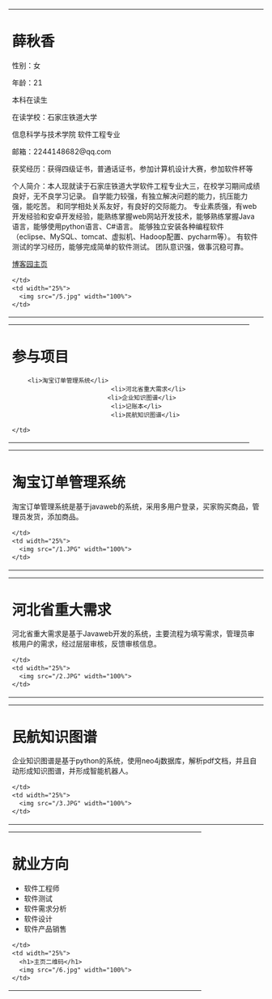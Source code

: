 <table border="0">
  <tr>
    <td width="75%">
      <h1>薛秋香</h1>
      <p>性别：女</p>
                            <p>年龄：21</p>
                            <p>本科在读生</p>
                            <p>在读学校：石家庄铁道大学</p>
                            <p>信息科学与技术学院 软件工程专业</p>
                            <p>邮箱：2244148682@qq.com</p>
                            <p>获奖经历：获得四级证书，普通话证书，参加计算机设计大赛，参加软件杯等</p>
                            <p>个人简介：本人现就读于石家庄铁道大学软件工程专业大三，在校学习期间成绩良好，无不良学习记录。
                            自学能力较强，有独立解决问题的能力，抗压能力强，能吃苦。
                            和同学相处关系友好，有良好的交际能力。
                            专业素质强，有web开发经验和安卓开发经验，能熟练掌握web网站开发技术，能够熟练掌握Java语言，能够使用python语言、C#语言。
                            能够独立安装各种编程软件（eclipse、MySQL、tomcat、虚拟机、Hadoop配置、pycharm等）。
                            有软件测试的学习经历，能够完成简单的软件测试。
                            团队意识强，做事沉稳可靠。           
                            </p>
<p><a href="https://home.cnblogs.com/u/xueqiuxiang">博客园主页</a></p>
      
    </td>
    <td width="25%">
      <img src="/5.jpg" width="100%">     
    </td>
  </tr>
</table>

<table border="0">
  <tr>
    <td width="75%">
      <h1>参与项目</h1>
      <ul>
  
      
     <li>淘宝订单管理系统</li>
                            <li>河北省重大需求</li>
                           <li>企业知识图谱</li>
                            <li>记账本</li>
                            <li>民航知识图谱</li>
                           
</ul>
      
    </td>
    
  </tr>
</table>
<table border="0">
  <tr>
    <td width="75%">
      <h1>淘宝订单管理系统</h1>
      <p>淘宝订单管理系统是基于javaweb的系统，采用多用户登录，买家购买商品，管理员发货，添加商品。</p>
                            
                           

      
    </td>
    <td width="25%">
      <img src="/1.JPG" width="100%">     
    </td>
  </tr>
</table>

<table border="0">
  <tr>
    <td width="75%">
      <h1>河北省重大需求</h1>
      <p>河北省重大需求是基于Javaweb开发的系统，主要流程为填写需求，管理员审核用户的需求，经过层层审核，反馈审核信息。</p>
                            
                           

      
    </td>
    <td width="25%">
      <img src="/2.JPG" width="100%">     
    </td>
  </tr>
</table>
<table border="0">
  <tr>
    <td width="75%">
      <h1>民航知识图谱</h1>
      <p>企业知识图谱是基于python的系统，使用neo4j数据库，解析pdf文档，并且自动形成知识图谱，并形成智能机器人。</p>
                            
                           

      
    </td>
    <td width="25%">
      <img src="/3.JPG" width="100%">     
    </td>
  </tr>
</table>

<table border="0">
  <tr>
    <td width="75%">
      <h1>就业方向</h1>
      <ul>
  <li>软件工程师</li>
  <li>软件测试</li>
  <li>软件需求分析</li>
  <li>软件设计</li>
  <li>软件产品销售</li>
  
</ul>
      
    </td>
    <td width="25%">
      <h1>主页二维码</h1>
      <img src="/6.jpg" width="100%">     
    </td>
  </tr>
</table>
